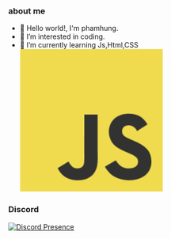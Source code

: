 ### about me
- 👋 Hello world!, I'm phamhung.
- 👀 I’m interested in coding.
- 🌱 I’m currently learning Js,Html,CSS
![alt text](https://raw.githubusercontent.com/github/explore/80688e429a7d4ef2fca1e82350fe8e3517d3494d/topics/javascript/javascript.png)
### Discord
[![Discord Presence](https://lanyard.cnrad.dev/api/869473483615264768)](https://discord.com/users/869473483615264768)

